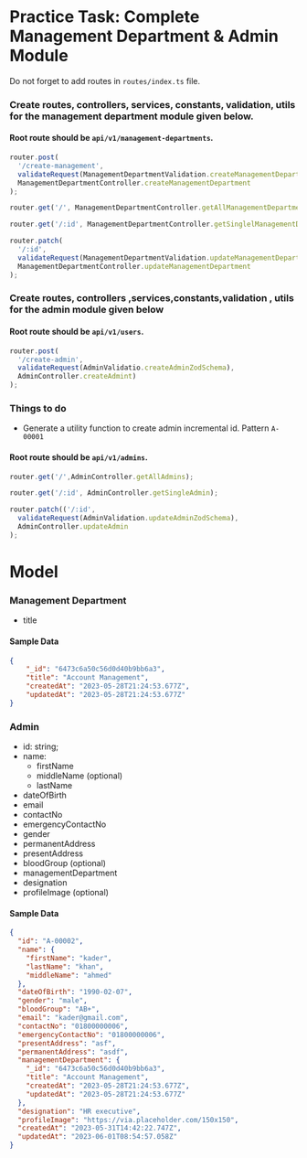 # Practice Task: Complete Management Department & Admin Module

Do not forget to add routes in `routes/index.ts` file.

### Create routes, controllers, services, constants, validation, utils for the management department module given below. 

#### Root route should be `api/v1/management-departments`.

```typescript
router.post(
  '/create-management',  
  validateRequest(ManagementDepartmentValidation.createManagementDepartmentZodSchema),
  ManagementDepartmentController.createManagementDepartment
);

router.get('/', ManagementDepartmentController.getAllManagementDepartments);

router.get('/:id', ManagementDepartmentController.getSinglelManagementDepartment);

router.patch(
  '/:id',
  validateRequest(ManagementDepartmentValidation.updateManagementDepartmentZodSchema),
  ManagementDepartmentController.updateManagementDepartment
);
```

### Create routes, controllers ,services,constants,validation , utils for  the admin module  given below

#### Root route should be `api/v1/users`.

```typescript
router.post(
  '/create-admin',
  validateRequest(AdminValidatio.createAdminZodSchema),
  AdminController.createAdmint)
);
```
### Things to do

- Generate a utility function to create admin incremental id. Pattern `A-00001`

#### Root route should be `api/v1/admins`.

```typescript
router.get('/',AdminController.getAllAdmins);

router.get('/:id', AdminController.getSingleAdmin);

router.patch(('/:id', 
  validateRequest(AdminValidation.updateAdminZodSchema),
  AdminController.updateAdmin
);
```

# Model

### Management Department
- title

#### Sample Data

```json
{
    "_id": "6473c6a50c56d0d40b9bb6a3",
    "title": "Account Management",
    "createdAt": "2023-05-28T21:24:53.677Z",
    "updatedAt": "2023-05-28T21:24:53.677Z"
}
```

### Admin
-  id: string;
-  name:
    -  firstName
    -  middleName (optional)
    -  lastName
-  dateOfBirth
-  email
-  contactNo
-  emergencyContactNo
-  gender
-  permanentAddress  
-  presentAddress
-  bloodGroup (optional)
-  managementDepartment
-  designation
-  profileImage (optional)

#### Sample Data

```json
{
  "id": "A-00002",
  "name": {
    "firstName": "kader",
    "lastName": "khan",
    "middleName": "ahmed"
  },
  "dateOfBirth": "1990-02-07",
  "gender": "male",
  "bloodGroup": "AB+",
  "email": "kader@gmail.com",
  "contactNo": "01800000006",
  "emergencyContactNo": "01800000006",
  "presentAddress": "asf",
  "permanentAddress": "asdf",
  "managementDepartment": {
    "_id": "6473c6a50c56d0d40b9bb6a3",
    "title": "Account Management",
    "createdAt": "2023-05-28T21:24:53.677Z",
    "updatedAt": "2023-05-28T21:24:53.677Z"
  },
  "designation": "HR executive",
  "profileImage": "https://via.placeholder.com/150x150",
  "createdAt": "2023-05-31T14:42:22.747Z",
  "updatedAt": "2023-06-01T08:54:57.058Z"
}
```
